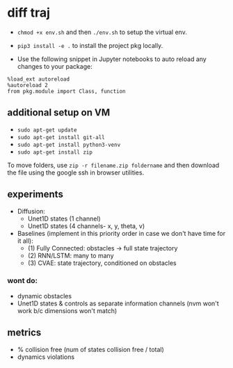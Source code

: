 # diff traj

- `chmod +x env.sh` and then `./env.sh` to setup the virtual env.

- `pip3 install -e .` to install the project pkg locally.

- Use the following snippet in Jupyter notebooks to auto reload any changes to your package:

```
%load_ext autoreload
%autoreload 2
from pkg.module import Class, function
```

## additional setup on VM
- `sudo apt-get update`
- `sudo apt-get install git-all`
- `sudo apt-get install python3-venv`
- `sudo apt-get install zip`

To move folders, use `zip -r filename.zip foldername` and then download the file using the google ssh in browser utilities.

## experiments
- Diffusion:
  - Unet1D states (1 channel)
  - Unet1D states (4 channels- x, y, theta, v)
- Baselines (implement in this priority order in case we don't have time for it all):
  - (1) Fully Connected: obstacles -> full state trajectory
  - (2) RNN/LSTM: many to many
  - (3) CVAE: state trajectory, conditioned on obstacles

### wont do:
- dynamic obstacles
- Unet1D states & controls as separate information channels (nvm won't work b/c dimensions won't match)

## metrics
- % collision free (num of states collision free / total)
- dynamics violations